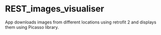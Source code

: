 # REST_images_visualiser

App downloads images from different locations using retrofit 2 and displays them using Picasso library.
